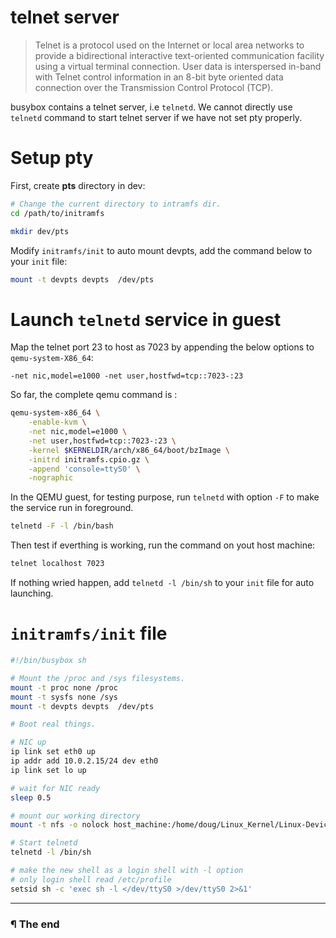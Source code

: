 # telnet server

> Telnet is a protocol used on the Internet or local area networks to provide
> a bidirectional interactive text-oriented communication facility using a
> virtual terminal connection. User data is interspersed in-band with Telnet
> control information in an 8-bit byte oriented data connection over the
> Transmission Control Protocol (TCP).

busybox contains a telnet server, i.e `telnetd`. We cannot directly use
`telnetd` command to start telnet server if we have not set pty properly.

# Setup pty

   First, create **pts** directory in dev:

   ```bash
   # Change the current directory to intramfs dir.
   cd /path/to/initramfs

   mkdir dev/pts
   ```

   Modify `initramfs/init` to auto mount devpts, add the command below to your
   `init` file:

   ```bash
   mount -t devpts devpts  /dev/pts
   ```

# Launch `telnetd` service in guest

   Map the telnet port 23 to host as 7023 by appending the below options to
   `qemu-system-X86_64`:

   ```
   -net nic,model=e1000 -net user,hostfwd=tcp::7023-:23
   ```

   So far, the complete qemu command is :

   ```bash
   qemu-system-x86_64 \
       -enable-kvm \
       -net nic,model=e1000 \
       -net user,hostfwd=tcp::7023-:23 \
       -kernel $KERNELDIR/arch/x86_64/boot/bzImage \
       -initrd initramfs.cpio.gz \
       -append 'console=ttyS0' \
       -nographic
   ```

   In the QEMU guest, for testing purpose, run `telnetd` with option `-F` to
   make the service run in foreground.

   ```bash
   telnetd -F -l /bin/bash
   ```

   Then test if everthing is working, run the command on yout host machine:

   ```bash
   telnet localhost 7023
   ```

   If nothing wried happen, add `telnetd -l /bin/sh` to your `init` file for
   auto launching.

# `initramfs/init` file

   ```bash
   #!/bin/busybox sh

   # Mount the /proc and /sys filesystems.
   mount -t proc none /proc
   mount -t sysfs none /sys
   mount -t devpts devpts  /dev/pts

   # Boot real things.

   # NIC up
   ip link set eth0 up
   ip addr add 10.0.2.15/24 dev eth0
   ip link set lo up

   # wait for NIC ready
   sleep 0.5

   # mount our working directory
   mount -t nfs -o nolock host_machine:/home/doug/Linux_Kernel/Linux-Device-Driver /mnt

   # Start telnetd
   telnetd -l /bin/sh

   # make the new shell as a login shell with -l option
   # only login shell read /etc/profile
   setsid sh -c 'exec sh -l </dev/ttyS0 >/dev/ttyS0 2>&1'
   ```
---

### ¶ The end






